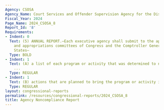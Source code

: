 ```yaml
---
Agency: CSOSA
Agency_Name: Court Services and Offender Supervision Agency for the District of Columbia
Fiscal_Year: 2024
Page_Name: 2024_CSOSA_8
Report_Id: '8'
Requirements:
- Indent: 0
  Text: (5) ANNUAL REPORT.—Each executive agency shall submit to the appropriate authorizing
    and appropriations committees of Congress and the Comptroller General of the United
    States—
  Type: BOLD
- Indent: 1
  Text: (A) a list of each program or activity that was determined to not be in compliance
    ...
  Type: REGULAR
- Indent: 1
  Text: (B) actions that are planned to bring the program or activity into compliance.
  Type: REGULAR
layout: congressional-reports
permalink: /resources/congressional-reports/2024_CSOSA_8
title: Agency Noncompliance Report
---
```

